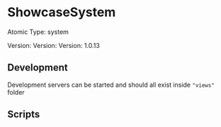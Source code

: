 # ShowcaseSystem

Atomic Type: system

Version: Version: Version: 1.0.13





## Development

Development servers can be started and should all exist inside `"views"` folder

## Scripts

